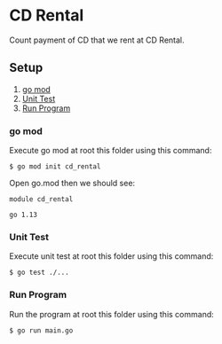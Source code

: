 # CD Rental
Count payment of CD that we rent at CD Rental.

## Setup
1. [go mod](#go-mod)
2. [Unit Test](#unit-test)
3. [Run Program](#run-program)

### go mod
Execute go mod at root this folder using this command:
```
$ go mod init cd_rental
```
Open go.mod then we should see:
```
module cd_rental

go 1.13
```

### Unit Test
Execute unit test at root this folder using this command:
```
$ go test ./...
```

### Run Program
Run the program at root this folder using this command:
```
$ go run main.go
```
